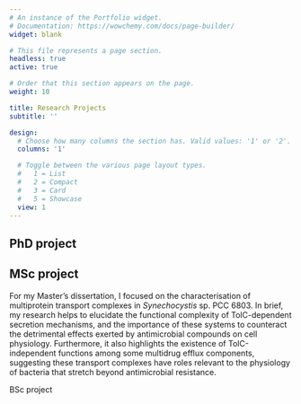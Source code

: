 ```yaml
---
# An instance of the Portfolio widget.
# Documentation: https://wowchemy.com/docs/page-builder/
widget: blank

# This file represents a page section.
headless: true
active: true

# Order that this section appears on the page.
weight: 10

title: Research Projects
subtitle: ''

design:
  # Choose how many columns the section has. Valid values: '1' or '2'.
  columns: '1'

  # Toggle between the various page layout types.
  #   1 = List
  #   2 = Compact
  #   3 = Card
  #   5 = Showcase
  view: 1
---
```


## PhD project

## MSc project

For my Master’s dissertation, I focused on the characterisation of multiprotein transport complexes in _Synechocystis_ sp. PCC 6803. In brief, my research helps to elucidate the functional complexity of TolC-dependent secretion mechanisms, and the importance of these systems to counteract the detrimental effects exerted by antimicrobial compounds on cell physiology. Furthermore, it also highlights the existence of TolC-independent functions among some multidrug efflux components, suggesting these transport complexes have roles relevant to the physiology of bacteria that stretch beyond antimicrobial resistance.

BSc project
